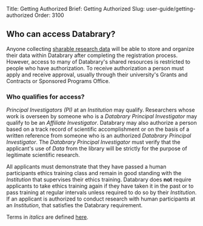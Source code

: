 Title: Getting Authorized
Brief: Getting Authorized
Slug: user-guide/getting-authorized
Order: 3100

## Who can access Databrary?

Anyone collecting [sharable research data](|filename|../releasing-data/adding-databrary-release.md) will be able to store and organize their data within Databrary after completing the registration process. 
However, access to many of Databrary's shared resources is restricted to people who have authorization.
To receive authorization a person must apply and receive approval, usually through their university's Grants and Contracts or Sponsored Programs Office.

### Who qualifies for access?

*Principal Investigators (PI)* at an *Institution* may qualify.
Researchers whose work is overseen by someone who is a *Databrary Principal Investigator* may qualify to be an *Affiliate Investigator*.
Databrary may also authorize a person based on a track record of scientific accomplishment or on the basis of a written reference from someone who is an authorized *Databrary Principal Investigator*.
The *Databrary Principal Investigator* must verify that the applicant's use of *Data* from the library will be strictly for the purpose of legitimate scientific research. 

All applicants must demonstrate that they have passed a human participants ethics training class and remain in good standing with the *Institution* that supervises their ethics training.
Databrary does **not** require applicants to take ethics training again if they have taken it in the past or to pass training at regular intervals unless required to do so by their *Institution*.
If an applicant is authorized to conduct research with human participants at an *Institution*, that satisfies the Databrary requirement.

Terms in *italics* are defined [here](|filename|../policies/definitions.mdi).
